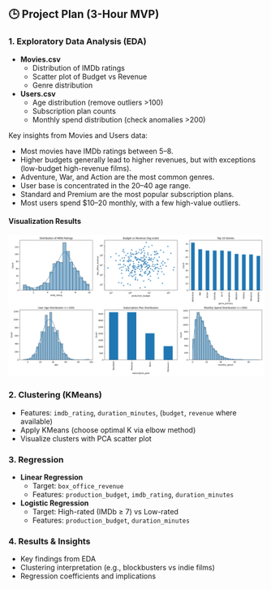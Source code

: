## 🕒 Project Plan (3-Hour MVP)

### 1. Exploratory Data Analysis (EDA)
- **Movies.csv**
  - Distribution of IMDb ratings
  - Scatter plot of Budget vs Revenue
  - Genre distribution
- **Users.csv**
  - Age distribution (remove outliers >100)
  - Subscription plan counts
  - Monthly spend distribution (check anomalies >200)

Key insights from Movies and Users data:
- Most movies have IMDb ratings between 5–8.
- Higher budgets generally lead to higher revenues, but with exceptions (low-budget high-revenue films).
- Adventure, War, and Action are the most common genres.
- User base is concentrated in the 20–40 age range.
- Standard and Premium are the most popular subscription plans.
- Most users spend $10–20 monthly, with a few high-value outliers.

#### Visualization Results
![EDA Results](https://github.com/tc3474-png/netflix-analytics-project/blob/main/images/eda_overview.png?raw=true)

### 2. Clustering (KMeans)
- Features: `imdb_rating`, `duration_minutes`, (`budget`, `revenue` where available)
- Apply KMeans (choose optimal K via elbow method)
- Visualize clusters with PCA scatter plot

### 3. Regression
- **Linear Regression**
  - Target: `box_office_revenue`
  - Features: `production_budget`, `imdb_rating`, `duration_minutes`
- **Logistic Regression**
  - Target: High-rated (IMDb ≥ 7) vs Low-rated
  - Features: `production_budget`, `duration_minutes`

### 4. Results & Insights
- Key findings from EDA
- Clustering interpretation (e.g., blockbusters vs indie films)
- Regression coefficients and implications

